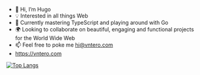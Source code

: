 - 👋 Hi, I’m Hugo
- 💡 Interested in all things Web
- 💎 Currently mastering TypeScript and playing around with Go
- 🌍 Looking to collaborate on beautiful, engaging and functional projects for the World Wide Web
- 📫 Feel free to poke me hi@vntero.com
- https://vntero.com

[![Top Langs](https://github-readme-stats.vercel.app/api/top-langs/?username=vntero&layout=donut)](https://github.com/anuraghazra/github-readme-stats)

<!---
vntero/vntero is a ✨ special ✨ repository because its `README.md` (this file) appears on your GitHub profile.
You can click the Preview link to take a look at your changes.
--->
